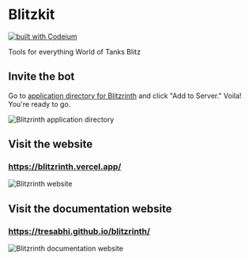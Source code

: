# Blitzkit

[![built with Codeium](https://codeium.com/badges/main)](https://codeium.com)

Tools for everything World of Tanks Blitz

## Invite the bot

Go to [application directory for Blitzrinth](https://discord.com/application-directory/1097673957865443370) and click "Add to Server." Voila! You're ready to go.

![Blitzrinth application directory](https://i.imgur.com/JlEA0J1.png)

## Visit the website

### https://blitzrinth.vercel.app/

![Blitzrinth website](https://i.imgur.com/oLVIx2n.png)

## Visit the documentation website

### https://tresabhi.github.io/blitzrinth/

![Blitzrinth documentation website](https://i.imgur.com/TOt5fMx.png)
